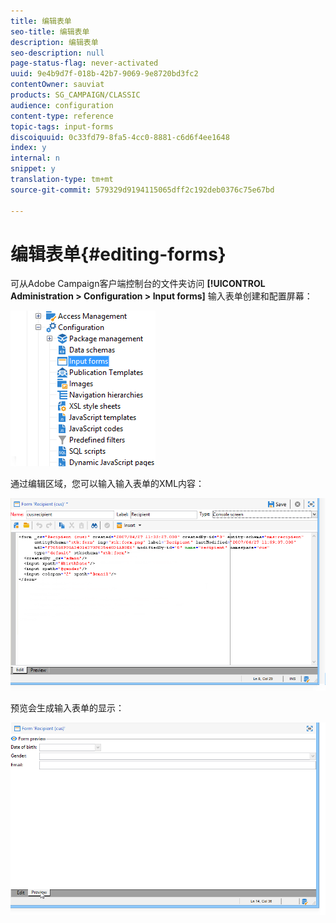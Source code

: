 ```yaml
---
title: 编辑表单
seo-title: 编辑表单
description: 编辑表单
seo-description: null
page-status-flag: never-activated
uuid: 9e4b9d7f-018b-42b7-9069-9e8720bd3fc2
contentOwner: sauviat
products: SG_CAMPAIGN/CLASSIC
audience: configuration
content-type: reference
topic-tags: input-forms
discoiquuid: 0c33fd79-8fa5-4cc0-8881-c6d6f4ee1648
index: y
internal: n
snippet: y
translation-type: tm+mt
source-git-commit: 579329d9194115065dff2c192deb0376c75e67bd

---
```



# 编辑表单{#editing-forms}

可从Adobe Campaign客户端控制台的文件夹访问 **[!UICONTROL Administration > Configuration > Input forms]** 输入表单创建和配置屏幕：

![](assets/d_ncs_integration_form_arbo.png)

通过编辑区域，您可以输入输入表单的XML内容：

![](assets/d_ncs_integration_form_edit.png)

预览会生成输入表单的显示：

![](assets/d_ncs_integration_form_preview.png)


